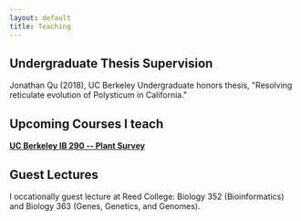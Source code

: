 ```yaml
---
layout: default
title: Teaching
---
```

## Undergraduate Thesis Supervision

Jonathan Qu (2018), UC Berkeley Undergraduate honors thesis, "Resolving reticulate evolution of Polysticum in California."

## Upcoming Courses I teach
[**UC Berkeley IB 290 -- Plant Survey**](https://michaelsongagradstudent.github.io/blog/2018/11/13/I-B-290-375-Syllabus)

## Guest Lectures
I occationally guest lecture at Reed College: Biology 352 (Bioinformatics) and Biology 363 (Genes, Genetics, and Genomes).

